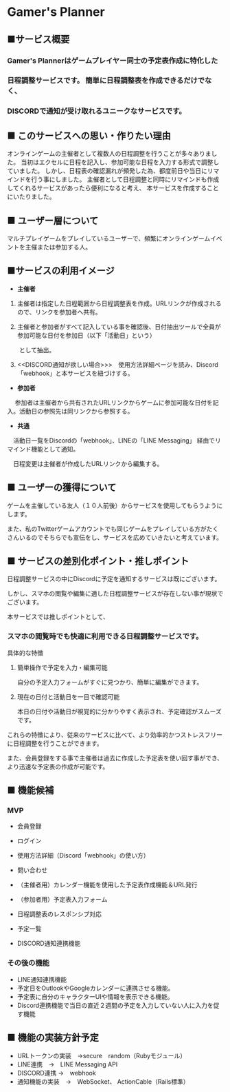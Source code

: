 # Gamer's Planner
## ■サービス概要
### Gamer's Plannerはゲームプレイヤー同士の予定表作成に特化した

### 日程調整サービスです。 簡単に日程調整表を作成できるだけでなく、

### **DISCORDで通知が受け取れるユニークなサービスです**。

## ■ このサービスへの思い・作りたい理由
オンラインゲームの主催者として複数人の日程調整を行うことが多々ありました。
当初はエクセルに日程を記入し、参加可能な日程を入力する形式で調整していました。
しかし、日程表の確認漏れが頻発した為、都度前日や当日にリマインドを行う事にしました。
主催者として日程調整と同時にリマインドも作成してくれるサービスがあったら便利になると考え、
本サービスを作成することにいたりました。

## ■ ユーザー層について
マルチプレイゲームをプレイしているユーザーで、頻繁にオンラインゲームイベントを主催または参加する人。

## ■サービスの利用イメージ
- **主催者**
 1. 主催者は指定した日程範囲から日程調整表を作成。URLリンクが作成されるので、リンクを参加者へ共有。

 2. 主催者と参加者がすべて記入している事を確認後、日付抽出ツールで全員が参加可能な日付を参加日（以下「活動日」という）

　　として抽出。

 3. <<DISCORD通知が欲しい場合>>>　使用方法詳細ページを読み、Discord「webhook」と本サービスを紐づけする。
  
- **参加者**

　 参加者は主催者から共有されたURLリンクからゲームに参加可能な日付を記入。活動日の参照先は同リンクから参照する。
 
- **共通**

　活動日一覧をDiscordの「webhook」、LINEの「LINE Messaging」 経由でリマインド機能として通知。 

　日程変更は主催者が作成したURLリンクから編集する。

## ■ ユーザーの獲得について
ゲームを主催している友人（１０人前後）からサービスを使用してもらうようにします。

また、私のTwitterゲームアカウントでも同じゲームをプレイしている方がたくさんいるのでそちらでも宣伝をし、サービスを広めていきたいと考えています。

## ■ サービスの差別化ポイント・推しポイント
日程調整サービスの中にDiscordに予定を通知するサービスは既にございます。

しかし、スマホの閲覧や編集に適した日程調整サービスが存在しない事が現状でございます。

本サービスでは推しポイントとして、

### スマホの閲覧時でも快適に利用できる日程調整サービスです。

具体的な特徴

1. 簡単操作で予定を入力・編集可能

      自分の予定入力フォームがすぐに見つかり、簡単に編集ができます。

2. 現在の日付と活動日を一目で確認可能

    本日の日付や活動日が視覚的に分かりやすく表示され、予定確認がスムーズです。

これらの特徴により、従来のサービスに比べて、より効率的かつストレスフリーに日程調整を行うことができます。

 また、会員登録をする事で主催者は過去に作成した予定表を使い回す事ができ、より迅速な予定表の作成が可能です。

## ■ 機能候補
### MVP
- 会員登録
- ログイン
- 使用方法詳細（Discord「webhook」の使い方）
- 問い合わせ
- （主催者用）カレンダー機能を使用した予定表作成機能＆URL発行

- （参加者用）予定表入力フォーム
- 日程調整表のレスポンシブ対応
- 予定一覧
- DISCORD通知連携機能

### その後の機能
- LINE通知連携機能
- 予定日をOutlookやGoogleカレンダーに連携させる機能。
- 予定表に自分のキャラクターUIや情報を表示できる機能。
- Discord連携機能で当日の直近２週間の予定を入力していない人に入力を促す機能

## ■ 機能の実装方針予定
-  URLトークンの実装　→secure　random（Rubyモジュール）
-  LINE連携　→　LINE Messaging API
-  DISCORD連携 →　webhook
-  通知機能の実装　→　WebSocket、 ActionCable（Rails標準）
